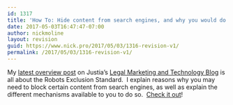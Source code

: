 ```yaml
---
id: 1317
title: 'How To: Hide content from search engines, and why you would do it'
date: 2017-05-03T16:47:47-07:00
author: nickmoline
layout: revision
guid: https://www.nick.pro/2017/05/03/1316-revision-v1/
permalink: /2017/05/03/1316-revision-v1/
---
```

My [latest overview post](https://onward.justia.com/2017/05/02/robots-exclusion-standard/) on Justia&#8217;s [Legal Marketing and Technology Blog](https://onward.justia.com/) is all about the Robots Exclusion Standard.  I explain reasons why you may need to block certain content from search engines, as well as explain the different mechanisms available to you to do so.  [Check it out](https://onward.justia.com/2017/05/02/robots-exclusion-standard/)!